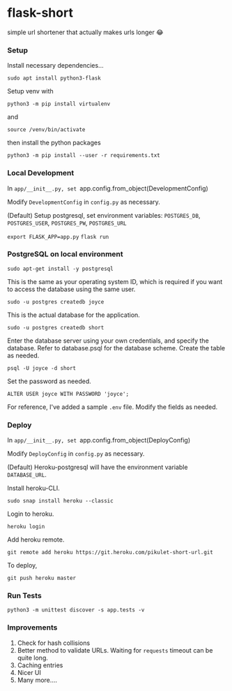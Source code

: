 # flask-short
simple url shortener that actually makes urls longer 😂

### Setup

Install necessary dependencies...

`sudo apt install python3-flask`

Setup venv with 

`python3 -m pip install virtualenv`

and

`source /venv/bin/activate`

then install the python packages

`python3 -m pip install --user -r requirements.txt`

### Local Development

In `app/__init__.py, set `app.config.from_object(DevelopmentConfig)

Modify `DevelopmentConfig` in `config.py` as necessary.

(Default) Setup postgresql, set environment variables:
`POSTGRES_DB`, `POSTGRES_USER`, `POSTGRES_PW`, `POSTGRES_URL`

`export FLASK_APP=app.py`
`flask run`

### PostgreSQL on local environment

`sudo apt-get install -y postgresql`

This is the same as your operating system ID, which is required if you want to access the database using the same user.

`sudo -u postgres createdb joyce` 

This is the actual database for the application.

`sudo -u postgres createdb short`

Enter the database server using your own credentials, and specify the database. Refer to database.psql for the database scheme. Create the table as needed.

`psql -U joyce -d short`

Set the password as needed.

`ALTER USER joyce WITH PASSWORD 'joyce';`

For reference, I've added a sample `.env` file. Modify the fields as needed.

### Deploy

In `app/__init__.py, set `app.config.from_object(DeployConfig)

Modify `DeployConfig` in `config.py` as necessary.

(Default) Heroku-postgresql will have the environment variable `DATABASE_URL`.

Install heroku-CLI.

`sudo snap install heroku --classic`

Login to heroku.

`heroku login`

Add heroku remote.

`git remote add heroku https://git.heroku.com/pikulet-short-url.git`

To deploy,

`git push heroku master`


### Run Tests

`python3 -m unittest discover -s app.tests -v`

### Improvements

1. Check for hash collisions
2. Better method to validate URLs. Waiting for `requests` timeout can be quite long.
3. Caching entries
4. Nicer UI
5. Many more....



